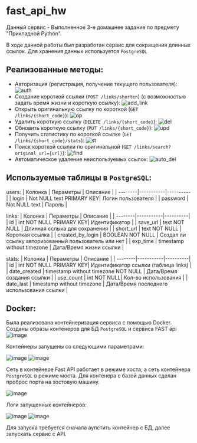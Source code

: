 # fast_api_hw
Данный сервис - Выполненное 3-е домашнее задание по предмету "Прикладной Python".

В ходе данной работы был разработан сервис для сокращения длинных ссылок. Для хранения данных используется `PostgreSQL`

## Реализованные методы:
 - Авторизация (регистрация, получение текущего пользователя):
  ![auth](https://github.com/user-attachments/assets/abae954c-1493-41c1-8c3e-e2edcebf61a5)
 - Создание короткой ссылки (`POST /links/shorten`) (с возможностью задать время жизни и короткую ссылку):
   ![add_link](https://github.com/user-attachments/assets/74cf8c52-3e95-4301-a712-a6dd9812b377)
 - Открыть оригинальную ссылку по короткой (`GET /links/{short_code}`):
  ![op](https://github.com/user-attachments/assets/8d89dae0-d407-4276-80ce-d22d9d484e84)
 - Удалить короткую ссылку (`DELETE /links/{short_code}`):
  ![del](https://github.com/user-attachments/assets/42ba507c-8c80-4c52-9476-032d0ff72d9d)
 - Обновить короткую ссылку (`PUT /links/{short_code}`):
   ![upd](https://github.com/user-attachments/assets/9d11fd38-4961-4e16-bb8b-281682e22005)
 - Получить статистику по короткой ссылке (`GET /links/{short_code}/stats`):
   ![st](https://github.com/user-attachments/assets/b09498b4-68db-475e-bb4a-5de047f20cc9)
 - Поиск короткой ссылки по оригинальной (`GET /links/search?original_url={url}`):
   ![find](https://github.com/user-attachments/assets/73184359-b78b-438d-9f90-0d625f300afb)
- Автоматическое удаление неиспользуемых ссылок:
   ![auto_del](https://github.com/user-attachments/assets/dffd08c6-0701-4412-852b-aeeb4b4551a0)

## Используемые таблицы в `PostgreSQL`:
users:
| Колонка | Пераметры | Описание |
| --------|-----------|----------|
| login | Not NULL text PRIMARY KEY| Логин пользователя |
| password | Not NULL text | Пароль |

links:
| Колонка | Пераметры | Описание |
| --------|-----------|----------|
| id | int NOT NULL PRIMARY KEY| Идентификатор |
| save_url | text NOT NULL | Длинная сслыка для сохранения |
| short_url | text NOT NULL | Короткая ссылка |
| created_by_login | BOOLEAN NOT NULL | Создал ли ссылку авторизованный пользователь или нет |
| exp_time | timestamp without timezone | Дата/Время жизни ссылки |

stats:
| Колонка | Пераметры | Описание |
| --------|-----------|----------|
| id | int NOT NULL PRIMARY KEY| Идентификатор ссылки (таблица links) |
| date_created | timestamp without timezone NOT NULL | Дата/Время создания ссылки |
| use_count | int NOT NULL| Кол-во использования |
| date_last | timestamp without timezone | Дата/Время последнего использования ссылки |

## Docker:
Была реализована контейнеризация сервиса с помощью Docker. Созданы образы контенеров для БД `PostgreSQL` и сервиса FAST api
![image](https://github.com/user-attachments/assets/533e35ed-3daf-405a-8858-270745b717f6)

Контейнеры запущены со следующими параметрами: 

![image](https://github.com/user-attachments/assets/6ee08741-2228-4957-8124-b21835378009)
![image](https://github.com/user-attachments/assets/89172f9f-1776-40ed-8ccf-b0f22f790892)

Сеть в контейнере Fast API работает в режиме хоста, а сеть контейнера `PostgreSQL` в режиме моста. Для контенера с базой данных сделан проброс порта на хостовую машину.

![image](https://github.com/user-attachments/assets/9c773f67-a740-406a-83ea-489bee94760d)

Логи запущенных контейнеров:

![image](https://github.com/user-attachments/assets/990b409c-3cbf-4a58-aabc-0d3b397c6a35)
![image](https://github.com/user-attachments/assets/74af81f8-6014-4d41-b92f-4996fdae805d)

Для запуска требуется сначала аупстить контейнер с БД, далее запускать сервис с API.



